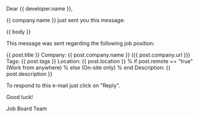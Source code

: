Dear {{ developer.name }},

{{ company.name }} just sent you this message:


{{ body }}


This message was sent regarding the following job position:


{{ post.title }}
Company: {{ post.company.name }} ({{ post.company.url }})
Tags: {{ post.tags }}
Location: {{ post.location }}
% if post.remote == "true"
(Work from anywhere)
% else
(On-site only)
% end
Description:
{{ post.description }}


To respond to this e-mail just click on "Reply".

Good luck!

Job Board Team
